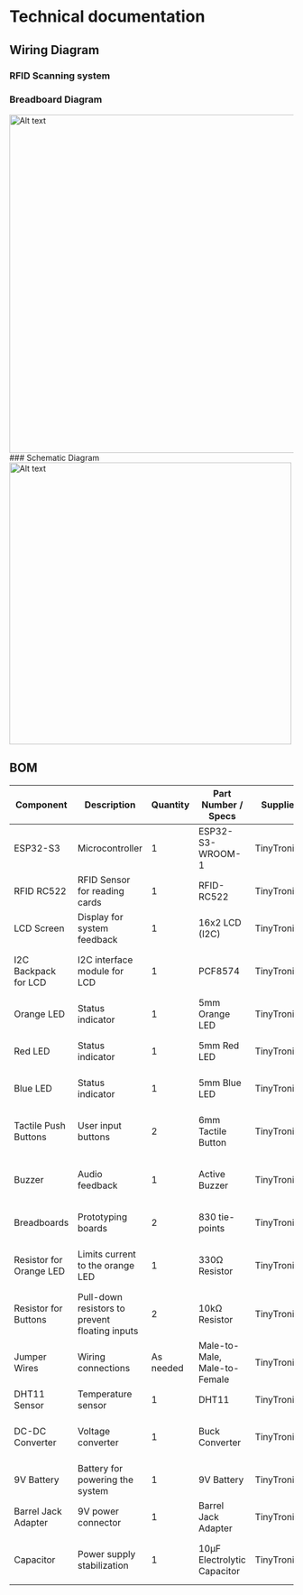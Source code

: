 # Technical documentation

## Wiring Diagram
### RFID Scanning system
### Breadboard Diagram
<img src="../../assets/images/RC522/RFID RC522_bb.png" alt="Alt text" width="600" />
### Schematic Diagram
<img src="../../assets/images/RC522/RFID RC522_schem.png" alt="Alt text" width="500" />


## BOM
| **Component**               | **Description**                             | **Quantity** | **Part Number / Specs**         | **Supplier** | **Price** (Estimate) | **Notes**                              |
|-----------------------------|---------------------------------------------|--------------|---------------------------------|--------------|----------------------|----------------------------------------|
| ESP32-S3                     | Microcontroller                            | 1            | ESP32-S3-WROOM-1                | TinyTronics  | €10.00               | Central unit of the system            |
| RFID RC522                   | RFID Sensor for reading cards              | 1            | RFID-RC522                      | TinyTronics  | €4.50                | Used for reading RFID tags            |
| LCD Screen                   | Display for system feedback                | 1            | 16x2 LCD (I2C)                  | TinyTronics  | €6.00                | Requires I2C backpack                 |
| I2C Backpack for LCD         | I2C interface module for LCD               | 1            | PCF8574                         | TinyTronics  | €1.50                | Allows simpler connection via I2C     |
| Orange LED                   | Status indicator                           | 1            | 5mm Orange LED                  | TinyTronics  | €0.10                | Indicates successful actions          |
| Red LED                      | Status indicator                           | 1            | 5mm Red LED                     | TinyTronics  | €0.10                | Indicates errors or warnings          |
| Blue LED                     | Status indicator                           | 1            | 5mm Blue LED                    | TinyTronics  | €0.10                | Indicates Active WiFi Connection      |
| Tactile Push Buttons         | User input buttons                         | 2            | 6mm Tactile Button              | TinyTronics  | €0.20 (each)          | For user interactions (e.g., clock in/out)|
| Buzzer                       | Audio feedback                             | 1            | Active Buzzer                   | TinyTronics  | €1.00                | Used to signal actions with sound     |
| Breadboards                  | Prototyping boards                         | 2            | 830 tie-points                  | TinyTronics  | €4.00 (each)          | For quick wiring of components        |
| Resistor for Orange LED       | Limits current to the orange LED           | 1            | 330Ω Resistor                   | TinyTronics  | €0.05                | Protects the LED from excessive current|
| Resistor for Buttons         | Pull-down resistors to prevent floating inputs | 2         | 10kΩ Resistor                   | TinyTronics  | €0.05 (each)          | Ensures proper button states          |
| Jumper Wires                 | Wiring connections                         | As needed    | Male-to-Male, Male-to-Female    | TinyTronics  | €3.00 (set)           | For connecting components             |
| DHT11 Sensor                 | Temperature sensor                         | 1            | DHT11                           | TinyTronics  | €3.00                | Measures temperature                  |
| DC-DC Converter              | Voltage converter                          | 1            | Buck Converter                  | TinyTronics  | €2.50                | Converts 9V to 5V for powering ESP32  |
| 9V Battery                   | Battery for powering the system            | 1            | 9V Battery                      | TinyTronics  | €2.00                | Main power source                     |
| Barrel Jack Adapter          | 9V power connector                         | 1            | Barrel Jack Adapter             | TinyTronics  | €1.50                | Connects battery to the system        |
| Capacitor                    | Power supply stabilization                 | 1            | 10µF Electrolytic Capacitor     | TinyTronics  | €0.10                | Helps stabilize the power supply      |
